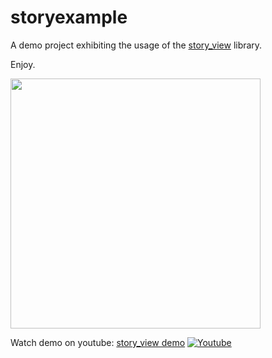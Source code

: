 # storyexample

A demo project exhibiting the usage of the [story_view](https://github.com/blackmann/story_view.git) library.

Enjoy.

<p float="left">
  <img src="https://i.ibb.co/7rP7RJj/Screenshot-1584260393.png" width=400 />
</p>

Watch demo on youtube: [story_view demo](https://youtu.be/yHAVCsWEKQE)
[![Youtube](https://img.youtube.com/vi/yHAVCsWEKQE/maxresdefault.jpg)](https://youtu.be/yHAVCsWEKQE)
